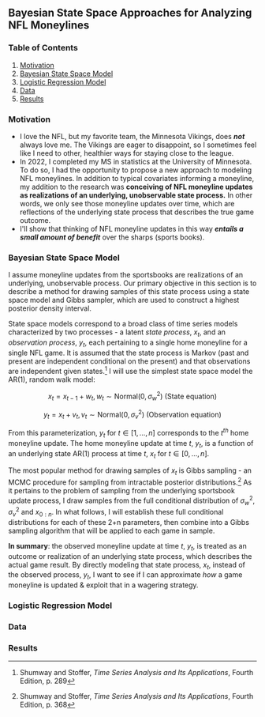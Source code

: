 ## Bayesian State Space Approaches for Analyzing NFL Moneylines

### Table of Contents
1. [Motivation](#Motivation)
2. [Bayesian State Space Model](#BSSM)
3. [Logistic Regression Model](#logit)
4. [Data](#data)
5. [Results](#results)

### Motivation <a name="Motivation"></a>

* I love the NFL, but my favorite team, the Minnesota Vikings, does ***not*** always love me. The Vikings are eager to disappoint, so I sometimes feel like I need to other, healthier ways for staying close to the league. 
* In 2022, I completed my MS in statistics at the University of Minnesota. To do so, I had the opportunity to propose a new approach to modeling NFL moneylines. In addition to typical covariates informing a moneyline, my addition to the research was **conceiving of NFL moneyline updates as realizations of an underlying, unobservable state process.** In other words, we only see those moneyline updates over time, which are reflections of the underlying state process that describes the true game outcome.
* I'll show that thinking of NFL moneyline updates in this way ***entails a small amount of benefit*** over the sharps (sports books).

### Bayesian State Space Model <a name="BSSM"></a>

I assume moneyline updates from the sportsbooks are realizations of an underlying, unobservable process. Our primary objective in this section is to describe a method for drawing samples of this state process using a state space model and Gibbs sampler, which are used to construct a highest posterior density interval.

State space models correspond to a broad class of time series models characterized by two processes - a latent *state process*, $x_t$, and an *observation process*, $y_t$, each pertaining to a single home moneyline for a single NFL game. It is assumed that the state process is Markov (past and present are independent conditional on the present) and that observations are independent given states.[^fn] I will use the simplest state space model the AR(1), random walk model:

[^fn]: Shumway and Stoffer, *Time Series Analysis and Its Applications*, Fourth Edition, p. 289

$$x_t = x_{t-1}+w_t, w_t \sim \text{Normal}\left(0,\sigma_w^2\right) \text{ (State equation)}$$

$$y_t= x_t + v_t, v_t \sim \text{Normal}\left(0,\sigma_v^2\right) \text{ (Observation equation)}$$

From this parameterization, $y_t$ for $t\in \left[1,\dots,n\right]$ corresponds to the $t^{th}$ home moneyline update. The home moneyline update at time $t$, $y_t$, is a function of an underlying state AR(1) process at time $t$, $x_t$ for $t \in \left[0,\dots,n\right]$.

The most popular method for drawing samples of $x_t$ is Gibbs sampling - an MCMC procedure for sampling from intractable posterior distributions.[^fn2] As it pertains to the problem of sampling from the underlying sportsbook update process, I draw samples from the full conditional distribution of $\sigma_w^2$, $\sigma_v^2$ and $x_{0:n}$. In what follows, I will establish these full conditional distributions for each of these 2+n parameters, then combine into a Gibbs sampling algorithm that will be applied to each game in sample.

[^fn2]: Shumway and Stoffer, *Time Series Analysis and Its Applications*, Fourth Edition, p. 368

**In summary**: the observed moneyline update at time $t$, $y_t$, is treated as an outcome or realization of an underlying state process, which describes the actual game result. By directly modeling that state process, $x_t$, instead of the observed process, $y_t$, I want to see if I can approximate *how* a game moneyline is updated & exploit that in a wagering strategy.


### Logistic Regression Model <a name="logit"></a>


### Data <a name="data"></a>


### Results <a name="results"></a>
